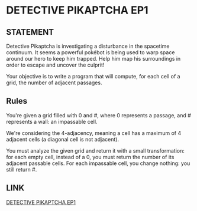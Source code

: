 # DETECTIVE PIKAPTCHA EP1

## STATEMENT

Detective Pikaptcha is investigating a disturbance in the spacetime
continuum. It seems a powerful pokébot is being used to warp space around our
hero to keep him trapped. Help him map his surroundings in order to escape and
uncover the culprit!

Your objective is to write a program that will compute, for each cell of a grid,
the number of adjacent passages.

## Rules

You're given a grid filled with 0 and #, where 0 represents a passage, and #
represents a wall: an impassable cell.

We're considering the 4-adjacency, meaning a cell has a maximum of 4 adjacent
cells (a diagonal cell is not adjacent).

You must analyze the given grid and return it with a small transformation: for
each empty cell, instead of a 0, you must return the number of its adjacent
passable cells. For each impassable cell, you change nothing: you still return
#.

## LINK

[DETECTIVE PIKAPTCHA EP1](https://www.codingame.com/training/easy/detective-pikaptcha-ep1)
